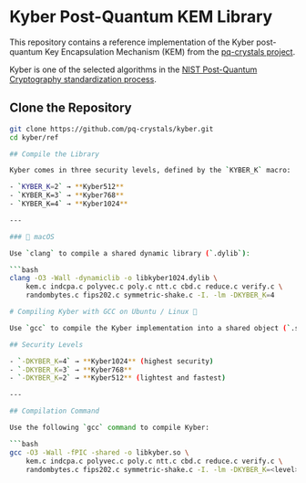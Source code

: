 # Kyber Post-Quantum KEM Library

This repository contains a reference implementation of the Kyber post-quantum Key Encapsulation Mechanism (KEM) from the [pq-crystals project](https://github.com/pq-crystals/kyber).

Kyber is one of the selected algorithms in the [NIST Post-Quantum Cryptography standardization process](https://csrc.nist.gov/projects/post-quantum-cryptography).

## Clone the Repository

```bash
git clone https://github.com/pq-crystals/kyber.git
cd kyber/ref

## Compile the Library

Kyber comes in three security levels, defined by the `KYBER_K` macro:

- `KYBER_K=2` → **Kyber512**
- `KYBER_K=3` → **Kyber768**
- `KYBER_K=4` → **Kyber1024**

---

### 🔧 macOS

Use `clang` to compile a shared dynamic library (`.dylib`):

```bash
clang -O3 -Wall -dynamiclib -o libkyber1024.dylib \
    kem.c indcpa.c polyvec.c poly.c ntt.c cbd.c reduce.c verify.c \
    randombytes.c fips202.c symmetric-shake.c -I. -lm -DKYBER_K=4

# Compiling Kyber with GCC on Ubuntu / Linux 🐧

Use `gcc` to compile the Kyber implementation into a shared object (`.so`) file. The security level is determined by the `-DKYBER_K` flag.

## Security Levels

- `-DKYBER_K=4` → **Kyber1024** (highest security)
- `-DKYBER_K=3` → **Kyber768**
- `-DKYBER_K=2` → **Kyber512** (lightest and fastest)

---

## Compilation Command

Use the following `gcc` command to compile Kyber:

```bash
gcc -O3 -Wall -fPIC -shared -o libkyber.so \
    kem.c indcpa.c polyvec.c poly.c ntt.c cbd.c reduce.c verify.c \
    randombytes.c fips202.c symmetric-shake.c -I. -lm -DKYBER_K=<level>
